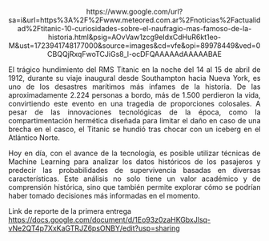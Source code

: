 <p align="center">
https://www.google.com/url?sa=i&url=https%3A%2F%2Fwww.meteored.com.ar%2Fnoticias%2Factualidad%2Ftitanic-10-curiosidades-sobre-el-naufragio-mas-famoso-de-la-historia.html&psig=AOvVaw1zcg9eIdxCdHuR6kt1eo-M&ust=1723941748177000&source=images&cd=vfe&opi=89978449&ved=0CBQQjRxqFwoTCJiGs8_l-ocDFQAAAAAdAAAAABAE 
</p>

<p align="justify">  
El trágico hundimiento del RMS Titanic en la noche del 14 al 15 de abril de 1912, durante su viaje inaugural desde Southampton hacia Nueva York, es uno de los desastres marítimos más infames de la historia. De las aproximadamente 2.224 personas a bordo, más de 1.500 perdieron la vida, convirtiendo este evento en una tragedia de proporciones colosales. A pesar de las innovaciones tecnológicas de la época, como la compartimentación hermética diseñada para limitar el daño en caso de una brecha en el casco, el Titanic se hundió tras chocar con un iceberg en el Atlántico Norte.
</p>
<p align="justify">
Hoy en día, con el avance de la tecnología, es posible utilizar técnicas de Machine Learning para analizar los datos históricos de los pasajeros y predecir las probabilidades 
de supervivencia basadas en diversas características. Este análisis no solo tiene un valor académico y de comprensión histórica, sino que también permite explorar cómo se podrían
haber tomado decisiones más informadas en el momento.
</p>

Link de reporte de la primera entrega
https://docs.google.com/document/d/1Eo93z0zaHKGbxJlsq-vNe2QT4p7XxKaGTRJZ6psONBY/edit?usp=sharing 
